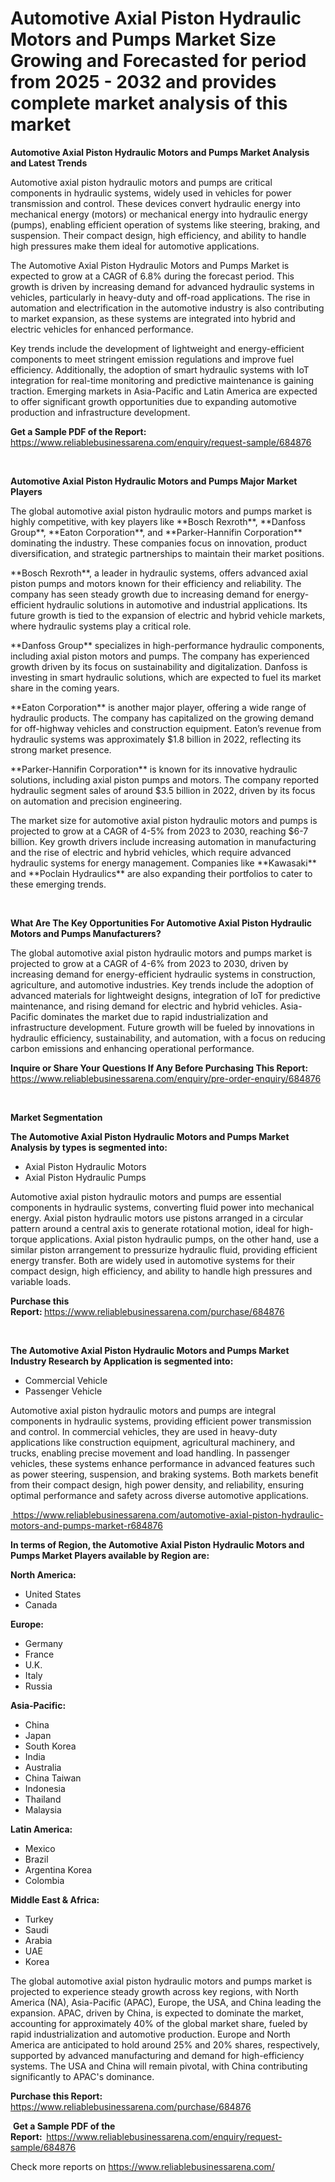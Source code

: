 <p><h1>Automotive Axial Piston Hydraulic Motors and Pumps Market Size Growing and Forecasted for period from 2025 - 2032 and provides complete market analysis of this market</h1></p><p><strong>Automotive Axial Piston Hydraulic Motors and Pumps Market Analysis and Latest Trends</strong></p>
<p><p>Automotive axial piston hydraulic motors and pumps are critical components in hydraulic systems, widely used in vehicles for power transmission and control. These devices convert hydraulic energy into mechanical energy (motors) or mechanical energy into hydraulic energy (pumps), enabling efficient operation of systems like steering, braking, and suspension. Their compact design, high efficiency, and ability to handle high pressures make them ideal for automotive applications.</p><p>The Automotive Axial Piston Hydraulic Motors and Pumps Market is expected to grow at a CAGR of 6.8% during the forecast period. This growth is driven by increasing demand for advanced hydraulic systems in vehicles, particularly in heavy-duty and off-road applications. The rise in automation and electrification in the automotive industry is also contributing to market expansion, as these systems are integrated into hybrid and electric vehicles for enhanced performance.</p><p>Key trends include the development of lightweight and energy-efficient components to meet stringent emission regulations and improve fuel efficiency. Additionally, the adoption of smart hydraulic systems with IoT integration for real-time monitoring and predictive maintenance is gaining traction. Emerging markets in Asia-Pacific and Latin America are expected to offer significant growth opportunities due to expanding automotive production and infrastructure development.</p></p>
<p><strong>Get a Sample PDF of the Report:&nbsp;</strong> <a href="https://www.reliablebusinessarena.com/enquiry/request-sample/684876?utm_campaign=1835&utm_medium=2&utm_source=Github&utm_content=ia&utm_term=20012025&utm_id=automotive-axial-piston-hydraulic-motors-and-pumps">https://www.reliablebusinessarena.com/enquiry/request-sample/684876</a></p>
<p>&nbsp;</p>
<p><strong>Automotive Axial Piston Hydraulic Motors and Pumps Major Market Players</strong></p>
<p><p>The global automotive axial piston hydraulic motors and pumps market is highly competitive, with key players like **Bosch Rexroth**, **Danfoss Group**, **Eaton Corporation**, and **Parker-Hannifin Corporation** dominating the industry. These companies focus on innovation, product diversification, and strategic partnerships to maintain their market positions.</p><p>**Bosch Rexroth**, a leader in hydraulic systems, offers advanced axial piston pumps and motors known for their efficiency and reliability. The company has seen steady growth due to increasing demand for energy-efficient hydraulic solutions in automotive and industrial applications. Its future growth is tied to the expansion of electric and hybrid vehicle markets, where hydraulic systems play a critical role.</p><p>**Danfoss Group** specializes in high-performance hydraulic components, including axial piston motors and pumps. The company has experienced growth driven by its focus on sustainability and digitalization. Danfoss is investing in smart hydraulic solutions, which are expected to fuel its market share in the coming years.</p><p>**Eaton Corporation** is another major player, offering a wide range of hydraulic products. The company has capitalized on the growing demand for off-highway vehicles and construction equipment. Eaton’s revenue from hydraulic systems was approximately $1.8 billion in 2022, reflecting its strong market presence.</p><p>**Parker-Hannifin Corporation** is known for its innovative hydraulic solutions, including axial piston pumps and motors. The company reported hydraulic segment sales of around $3.5 billion in 2022, driven by its focus on automation and precision engineering.</p><p>The market size for automotive axial piston hydraulic motors and pumps is projected to grow at a CAGR of 4-5% from 2023 to 2030, reaching $6-7 billion. Key growth drivers include increasing automation in manufacturing and the rise of electric and hybrid vehicles, which require advanced hydraulic systems for energy management. Companies like **Kawasaki** and **Poclain Hydraulics** are also expanding their portfolios to cater to these emerging trends.</p></p>
<p>&nbsp;</p>
<p><strong>What Are The Key Opportunities For Automotive Axial Piston Hydraulic Motors and Pumps Manufacturers?</strong></p>
<p><p>The global automotive axial piston hydraulic motors and pumps market is projected to grow at a CAGR of 4-6% from 2023 to 2030, driven by increasing demand for energy-efficient hydraulic systems in construction, agriculture, and automotive industries. Key trends include the adoption of advanced materials for lightweight designs, integration of IoT for predictive maintenance, and rising demand for electric and hybrid vehicles. Asia-Pacific dominates the market due to rapid industrialization and infrastructure development. Future growth will be fueled by innovations in hydraulic efficiency, sustainability, and automation, with a focus on reducing carbon emissions and enhancing operational performance.</p></p>
<p><strong>Inquire or Share Your Questions If Any Before Purchasing This Report:</strong> <a href="https://www.reliablebusinessarena.com/enquiry/pre-order-enquiry/684876?utm_campaign=1835&utm_medium=2&utm_source=Github&utm_content=ia&utm_term=20012025&utm_id=automotive-axial-piston-hydraulic-motors-and-pumps">https://www.reliablebusinessarena.com/enquiry/pre-order-enquiry/684876</a></p>
<p>&nbsp;</p>
<p><strong>Market Segmentation</strong></p>
<p><strong>The Automotive Axial Piston Hydraulic Motors and Pumps Market Analysis by types is segmented into:</strong></p>
<p><ul><li>Axial Piston Hydraulic Motors</li><li>Axial Piston Hydraulic Pumps</li></ul></p>
<p><p>Automotive axial piston hydraulic motors and pumps are essential components in hydraulic systems, converting fluid power into mechanical energy. Axial piston hydraulic motors use pistons arranged in a circular pattern around a central axis to generate rotational motion, ideal for high-torque applications. Axial piston hydraulic pumps, on the other hand, use a similar piston arrangement to pressurize hydraulic fluid, providing efficient energy transfer. Both are widely used in automotive systems for their compact design, high efficiency, and ability to handle high pressures and variable loads.</p></p>
<p><strong>Purchase this Report:&nbsp;</strong><a href="https://www.reliablebusinessarena.com/purchase/684876?utm_campaign=1835&utm_medium=2&utm_source=Github&utm_content=ia&utm_term=20012025&utm_id=automotive-axial-piston-hydraulic-motors-and-pumps">https://www.reliablebusinessarena.com/purchase/684876</a></p>
<p>&nbsp;</p>
<p><strong>The Automotive Axial Piston Hydraulic Motors and Pumps Market Industry Research by Application is segmented into:</strong></p>
<p><ul><li>Commercial Vehicle</li><li>Passenger Vehicle</li></ul></p>
<p><p>Automotive axial piston hydraulic motors and pumps are integral components in hydraulic systems, providing efficient power transmission and control. In commercial vehicles, they are used in heavy-duty applications like construction equipment, agricultural machinery, and trucks, enabling precise movement and load handling. In passenger vehicles, these systems enhance performance in advanced features such as power steering, suspension, and braking systems. Both markets benefit from their compact design, high power density, and reliability, ensuring optimal performance and safety across diverse automotive applications.</p></p>
<p><a href="https://www.reliablebusinessarena.com/automotive-axial-piston-hydraulic-motors-and-pumps-market-r684876?utm_campaign=1835&utm_medium=2&utm_source=Github&utm_content=ia&utm_term=20012025&utm_id=automotive-axial-piston-hydraulic-motors-and-pumps">&nbsp;https://www.reliablebusinessarena.com/automotive-axial-piston-hydraulic-motors-and-pumps-market-r684876</a></p>
<p><strong>In terms of Region, the Automotive Axial Piston Hydraulic Motors and Pumps Market Players available by Region are:</strong></p>
<p>
    <p> <strong> North America: </strong>
        <ul>
            <li>United States</li>
            <li>Canada</li>
        </ul>
        </p> 
    <p> <strong> Europe: </strong>
        <ul>
            <li>Germany</li>
            <li>France</li>
            <li>U.K.</li>
            <li>Italy</li>
            <li>Russia</li>
        </ul>
        </p> 
    <p> <strong> Asia-Pacific: </strong>
        <ul>
            <li>China</li>
            <li>Japan</li>
            <li>South Korea</li>
            <li>India</li>
            <li>Australia</li>
            <li>China Taiwan</li>
            <li>Indonesia</li>
            <li>Thailand</li>
            <li>Malaysia</li>
        </ul>
        </p> 
    <p> <strong> Latin America: </strong>
        <ul>
            <li>Mexico</li>
            <li>Brazil</li>
            <li>Argentina Korea</li>
            <li>Colombia</li>
        </ul>
        </p> 
    <p> <strong> Middle East & Africa: </strong>
        <ul>
            <li>Turkey</li>
            <li>Saudi</li>
            <li>Arabia</li>
            <li>UAE</li>
            <li>Korea</li>
        </ul>
    </p>
    </p>
<p><p>The global automotive axial piston hydraulic motors and pumps market is projected to experience steady growth across key regions, with North America (NA), Asia-Pacific (APAC), Europe, the USA, and China leading the expansion. APAC, driven by China, is expected to dominate the market, accounting for approximately 40% of the global market share, fueled by rapid industrialization and automotive production. Europe and North America are anticipated to hold around 25% and 20% shares, respectively, supported by advanced manufacturing and demand for high-efficiency systems. The USA and China will remain pivotal, with China contributing significantly to APAC's dominance.</p></p>
<p><strong>Purchase this Report: </strong><a href="https://www.reliablebusinessarena.com/purchase/684876?utm_campaign=1835&utm_medium=2&utm_source=Github&utm_content=ia&utm_term=20012025&utm_id=automotive-axial-piston-hydraulic-motors-and-pumps">https://www.reliablebusinessarena.com/purchase/684876</a></p>
<p>&nbsp;<strong>Get a Sample PDF of the Report:&nbsp;&nbsp;</strong><a href="https://www.reliablebusinessarena.com/enquiry/request-sample/684876?utm_campaign=1835&utm_medium=2&utm_source=Github&utm_content=ia&utm_term=20012025&utm_id=automotive-axial-piston-hydraulic-motors-and-pumps">https://www.reliablebusinessarena.com/enquiry/request-sample/684876</a></p>
<p><strong></strong></p>
<p>Check more reports on <a href="https://www.reliablebusinessarena.com/?utm_campaign=1835&utm_medium=2&utm_source=Github&utm_content=ia&utm_term=20012025&utm_id=automotive-axial-piston-hydraulic-motors-and-pumps">https://www.reliablebusinessarena.com/</a></p>
